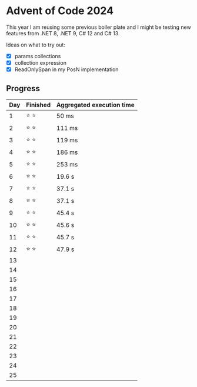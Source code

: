 # Advent of Code 2024

This year I am reusing some previous boiler plate and I might be testing new features from .NET 8, .NET 9, C# 12 and C# 13.

Ideas on what to try out:
- [x] params collections
- [x] collection expression
- [x] ReadOnlySpan in my PosN implementation

## Progress
| Day | Finished      | Aggregated execution time |
|-----|---------------|----------------------|
| 1   | :star: :star: | 50 ms|
| 2   | :star: :star: | 111 ms|
| 3   | :star: :star: | 119 ms|
| 4   | :star: :star: | 186 ms|
| 5   | :star: :star: | 253 ms|
| 6   | :star: :star: | 19.6 s|
| 7   | :star: :star: | 37.1 s|
| 8   | :star: :star: | 37.1 s|
| 9   | :star: :star: | 45.4 s|
| 10  | :star: :star: | 45.6 s|
| 11  | :star: :star: | 45.7 s|
| 12  | :star: :star: | 47.9 s|
| 13  | ||
| 14  | ||
| 15  | ||
| 16  | ||
| 17  | ||
| 18  | ||
| 19  | ||
| 20  | ||
| 21  | ||
| 22  | ||
| 23  | ||
| 24  | ||
| 25  | ||

